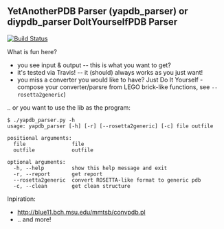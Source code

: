 YetAnotherPDB Parser (yapdb_parser) or diypdb_parser DoItYourselfPDB Parser
-------------------------------------------------

[![Build Status](https://travis-ci.org/m4rx9/yapdb_parser.svg?branch=master)](https://travis-ci.org/m4rx9/yapdb_parser)

What is fun here?

+ you see input & output -- this is what you want to get?
+ it's tested via Travis! -- it (should) always works as you just want!
+ you miss a converter you would like to have? Just Do It Yourself - compose your converter/parsre from LEGO brick-like functions, see `--rosetta2generic`)

.. or you want to use the lib as the program:

    $ ./yapdb_parser.py -h
    usage: yapdb_parser [-h] [-r] [--rosetta2generic] [-c] file outfile
    
    positional arguments:
      file               file
      outfile            outfile
    
    optional arguments:
      -h, --help         show this help message and exit
      -r, --report       get report
      --rosetta2generic  convert ROSETTA-like format to generic pdb
      -c, --clean        get clean structure

Inpiration:

+ http://blue11.bch.msu.edu/mmtsb/convpdb.pl
+ .. and more!
